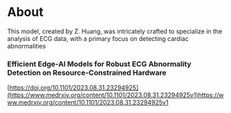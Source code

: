 # About
This model, created by Z. Huang, was intricately crafted to specialize in the analysis of ECG data, with a primary focus on detecting cardiac abnormalities

### Efficient Edge-AI Models for Robust ECG Abnormality Detection on Resource-Constrained Hardware
[https://doi.org/10.1101/2023.08.31.23294925](https://www.medrxiv.org/content/10.1101/2023.08.31.23294925v1)https://www.medrxiv.org/content/10.1101/2023.08.31.23294925v1
